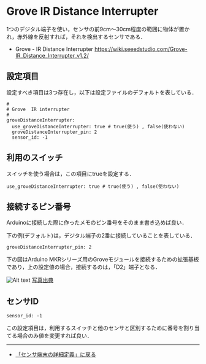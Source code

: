 # Grove IR Distance Interrupter

1つのデジタル端子を使い，センサの前9cm～30cm程度の範囲に物体が置かれ，赤外線を反射すれば，それを検出するセンサである．


- Grove - IR Distance Interrupter https://wiki.seeedstudio.com/Grove-IR_Distance_Interrupter_v1.2/


## 設定項目
設定すべき項目は3つ存在し，以下は設定ファイルのデフォルトを表している．

```
#
# Grove  IR interrupter
#
groveDistanceInterrupter:
  use_groveDistanceInterrupter: true # true(使う) , false(使わない)
  groveDistanceInterrupter_pin: 2
  sensor_id: -1

```

## 利用のスイッチ
スイッチを使う場合は，この項目にtrueを設定する．
```
use_groveDistanceInterrupter: true # true(使う) , false(使わない)
```


## 接続するピン番号

Arduinoに接続した際に作ったメモのピン番号をそのまま書き込めば良い．

下の例(デフォルト)は，デジタル端子の2番に接続していることを表している．
```
groveDistanceInterrupter_pin: 2
```



下の図はArduino MKRシリーズ用のGroveモジュールを接続するための拡張基板であり，上の設定値の場合，接続するのは，「D2」端子となる．

![Alt text](../images/MKR_carrier.png)
[写真出典](https://store-usa.arduino.cc/products/arduino-mkr-connector-carrier-grove-compatible)


## センサID
```
sensor_id: -1
```
この設定項目は，利用するスイッチと他のセンサと区別するために番号を割り当てる場合のみ値を変更すれば良い．

***

- [「センサ端末の詳細定義」に戻る](../CodeGeneration/TotalDefinition.md)